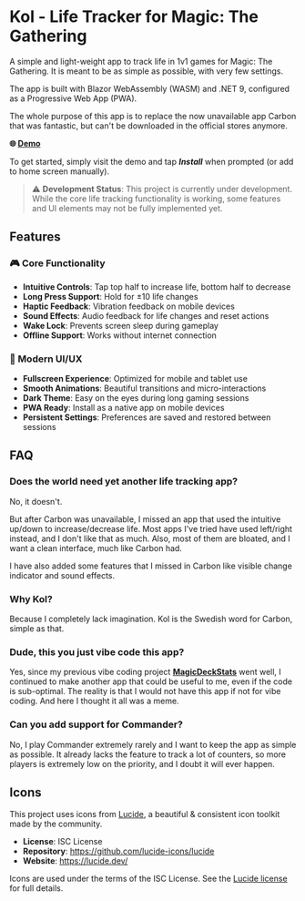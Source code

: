 # Kol - Life Tracker for Magic: The Gathering

A simple and light-weight app to track life in 1v1 games for Magic: The Gathering. It is meant to be as simple as possible, with very few settings.

The app is built with Blazor WebAssembly (WASM) and .NET 9, configured as a Progressive Web App (PWA).

The whole purpose of this app is to replace the now unavailable app Carbon that was fantastic, but can't be downloaded in the official stores anymore.

**🌐 [Demo](https://rickardni.github.io/Kol/)**

To get started, simply visit the demo and tap **_Install_** when prompted (or add to home screen manually).

> ⚠️ **Development Status**: This project is currently under development. While the core life tracking functionality is working, some features and UI elements may not be fully implemented yet.

## Features

### 🎮 Core Functionality
- **Intuitive Controls**: Tap top half to increase life, bottom half to decrease
- **Long Press Support**: Hold for ±10 life changes
- **Haptic Feedback**: Vibration feedback on mobile devices
- **Sound Effects**: Audio feedback for life changes and reset actions
- **Wake Lock**: Prevents screen sleep during gameplay
- **Offline Support**: Works without internet connection

### 🎨 Modern UI/UX
- **Fullscreen Experience**: Optimized for mobile and tablet use
- **Smooth Animations**: Beautiful transitions and micro-interactions
- **Dark Theme**: Easy on the eyes during long gaming sessions
- **PWA Ready**: Install as a native app on mobile devices
- **Persistent Settings**: Preferences are saved and restored between sessions

## FAQ

### **Does the world need yet another life tracking app?**
No, it doesn't.

But after Carbon was unavailable, I missed an app that used the intuitive up/down to increase/decrease life. Most apps I've tried have used left/right instead, and I don't like that as much. Also, most of them are bloated, and I want a clean interface, much like Carbon had.

I have also added some features that I missed in Carbon like visible change indicator and sound effects.

### **Why Kol?**

Because I completely lack imagination. Kol is the Swedish word for Carbon, simple as that.

### **Dude, this you just vibe code this app?**
Yes, since my previous vibe coding project **[MagicDeckStats](https://rickardni.github.io/MagicDeckStats/)** went well, I continued to make another app that could be useful to me, even if the code is sub-optimal. The reality is that I would not have this app if not for vibe coding. And here I thought it all was a meme.

### **Can you add support for Commander?**
No, I play Commander extremely rarely and I want to keep the app as simple as possible. It already lacks the feature to track a lot of counters, so more players is extremely low on the priority, and I doubt it will ever happen.

## Icons

This project uses icons from [Lucide](https://lucide.dev/), a beautiful & consistent icon toolkit made by the community.

- **License**: ISC License
- **Repository**: https://github.com/lucide-icons/lucide
- **Website**: https://lucide.dev/

Icons are used under the terms of the ISC License. See the [Lucide license](https://github.com/lucide-icons/lucide/blob/main/LICENSE) for full details.